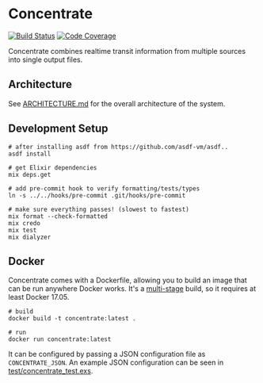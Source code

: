 # Concentrate

[![Build Status](https://semaphoreci.com/api/v1/mbta/concentrate/branches/master/badge.svg)](https://semaphoreci.com/mbta/concentrate)
[![Code Coverage](https://codecov.io/gh/mbta/concentrate/branch/master/graph/badge.svg)](https://codecov.io/gh/mbta/concentrate)

Concentrate combines realtime transit information from multiple sources into
single output files.

## Architecture

See [ARCHITECTURE.md](ARCHITECTURE.md) for the overall architecture of the system.

## Development Setup

```
# after installing asdf from https://github.com/asdf-vm/asdf..
asdf install

# get Elixir dependencies
mix deps.get

# add pre-commit hook to verify formatting/tests/types
ln -s ../../hooks/pre-commit .git/hooks/pre-commit

# make sure everything passes! (slowest to fastest)
mix format --check-formatted
mix credo
mix test
mix dialyzer
```

## Docker

Concentrate comes with a Dockerfile, allowing you to build an image that can
be run anywhere Docker works. It's a [multi-stage](https://docs.docker.com/engine/userguide/eng-image/multistage-build/) build, so it requires at least Docker 17.05.

```
# build
docker build -t concentrate:latest .

# run
docker run concentrate:latest
```

It can be configured by passing a JSON configuration file as
`CONCENTRATE_JSON`. An example JSON configuration can be seen in [test/concentrate_test.exs](https://github.com/mbta/concentrate/blob/master/test/concentrate_test.exs#L17-L57).
